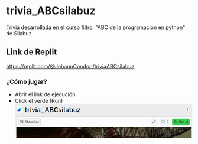 # trivia_ABCsilabuz
Trivia desarrollada en el curso filtro: "ABC de la programación en python" de Silabuz
## Link de Replit
https://replit.com/@JohannCondori/triviaABCsilabuz
### ¿Cómo jugar?
* Abrir el link de ejecución
* Click el verde (Run)
  ![image](image.png)